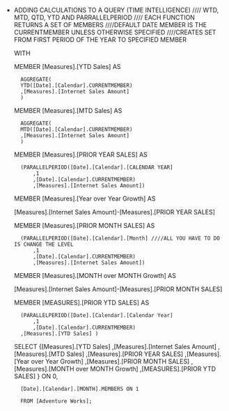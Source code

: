 - ADDING CALCULATIONS TO A QUERY (TIME INTELLIGENCE)
//// WTD, MTD, QTD, YTD AND PARRALLELPERIOD
//// EACH FUNCTION RETURNS A SET OF MEMBERS
////DEFAULT DATE MEMBER IS THE CURRENTMEMBER UNLESS OTHERWISE SPECIFIED
////CREATES SET FROM FIRST PERIOD OF THE YEAR TO SPECIFIED MEMBER

	WITH 

	MEMBER [Measures].[YTD Sales] AS

		AGGREGATE(
		YTD([Date].[Calendar].CURRENTMEMBER)
		,[Measures].[Internet Sales Amount]
		)

	MEMBER [Measures].[MTD Sales] AS

		AGGREGATE(
		MTD([Date].[Calendar].CURRENTMEMBER)
		,[Measures].[Internet Sales Amount]
		)

	MEMBER [Measures].[PRIOR YEAR SALES] AS

		(PARALLELPERIOD([Date].[Calendar].[CALENDAR YEAR]
			,1
			,[Date].[Calendar].CURRENTMEMBER)
			,[Measures].[Internet Sales Amount])

	MEMBER [Measures].[Year over Year Growth] AS

	[Measures].[Internet Sales Amount]-[Measures].[PRIOR YEAR SALES]

	MEMBER [Measures].[PRIOR MONTH SALES] AS

		(PARALLELPERIOD([Date].[Calendar].[Month] ////ALL YOU HAVE TO DO IS CHANGE THE LEVEL
			,1
			,[Date].[Calendar].CURRENTMEMBER)
			,[Measures].[Internet Sales Amount])

	MEMBER [Measures].[MONTH over MONTH Growth] AS

	[Measures].[Internet Sales Amount]-[Measures].[PRIOR MONTH SALES]

	MEMBER [MEASURES].[PRIOR YTD SALES] AS

		(PARALLELPERIOD([Date].[Calendar].[Calendar Year]
			,1
			,[Date].[Calendar].CURRENTMEMBER)
		,[Measures].[YTD Sales] )

	SELECT {[Measures].[YTD Sales]
		,[Measures].[Internet Sales Amount]
		,[Measures].[MTD Sales]
		,[Measures].[PRIOR YEAR SALES]
		,[Measures].[Year over Year Growth]
		,[Measures].[PRIOR MONTH SALES]
		,[Measures].[MONTH over MONTH Growth]
		,[MEASURES].[PRIOR YTD SALES] } ON 0,

		[Date].[Calendar].[MONTH].MEMBERS ON 1

		FROM [Adventure Works];
